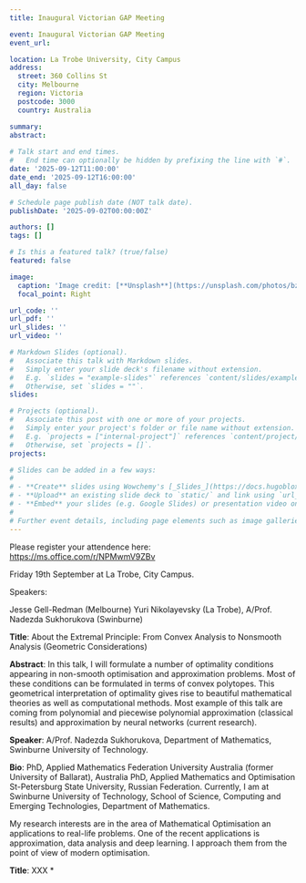 ```yaml
---
title: Inaugural Victorian GAP Meeting

event: Inaugural Victorian GAP Meeting 
event_url: 

location: La Trobe University, City Campus
address:
  street: 360 Collins St
  city: Melbourne
  region: Victoria
  postcode: 3000
  country: Australia

summary: 
abstract:
 
# Talk start and end times.
#   End time can optionally be hidden by prefixing the line with `#`.
date: '2025-09-12T11:00:00'
date_end: '2025-09-12T16:00:00'
all_day: false

# Schedule page publish date (NOT talk date).
publishDate: '2025-09-02T00:00:00Z'

authors: []
tags: []

# Is this a featured talk? (true/false)
featured: false

image:
  caption: 'Image credit: [**Unsplash**](https://unsplash.com/photos/bzdhc5b3Bxs)'
  focal_point: Right

url_code: ''
url_pdf: ''
url_slides: ''
url_video: ''

# Markdown Slides (optional).
#   Associate this talk with Markdown slides.
#   Simply enter your slide deck's filename without extension.
#   E.g. `slides = "example-slides"` references `content/slides/example-slides.md`.
#   Otherwise, set `slides = ""`.
slides:

# Projects (optional).
#   Associate this post with one or more of your projects.
#   Simply enter your project's folder or file name without extension.
#   E.g. `projects = ["internal-project"]` references `content/project/deep-learning/index.md`.
#   Otherwise, set `projects = []`.
projects:

# Slides can be added in a few ways:
#
# - **Create** slides using Wowchemy's [_Slides_](https://docs.hugoblox.com/managing-content/#create-slides) feature and link using `slides` parameter in the front matter of the talk file
# - **Upload** an existing slide deck to `static/` and link using `url_slides` parameter in the front matter of the talk file
# - **Embed** your slides (e.g. Google Slides) or presentation video on this page using [shortcodes](https://docs.hugoblox.com/writing-markdown-latex/).
#
# Further event details, including page elements such as image galleries, can be added to the body of this page.
---
```


Please register your attendence here: https://ms.office.com/r/NPMwmV9ZBv

Friday 19th September at La Trobe, City Campus.

Speakers:

Jesse Gell-Redman (Melbourne)
Yuri Nikolayevsky (La Trobe),
A/Prof. Nadezda Sukhorukova (Swinburne)

 

**Title**:  About the Extremal Principle: From Convex Analysis to Nonsmooth Analysis (Geometric Considerations)

**Abstract**: In this talk, I will formulate a number of optimality conditions appearing in non-smooth optimisation and approximation problems. Most of these conditions can be formulated in terms of convex polytopes. This geometrical interpretation of optimality gives rise to beautiful mathematical theories as well as computational methods. Most example of this talk are coming from polynomial and piecewise polynomial approximation (classical results) and approximation by neural networks (current research). 
 
**Speaker**: A/Prof. Nadezda Sukhorukova, Department of Mathematics, Swinburne University of Technology.

**Bio**:   PhD, Applied Mathematics Federation University Australia (former University of Ballarat), Australia PhD, Applied Mathematics and Optimisation St-Petersburg State University, Russian Federation.
Currently, I am at Swinburne University of Technology, School of Science, Computing and Emerging Technologies, Department of Mathematics.

My research interests are in the area of Mathematical Optimisation an applications to real-life problems. One of the recent applications is approximation, data analysis and deep learning. I approach them from the point of view of modern optimisation.

**Title**: XXX
*
